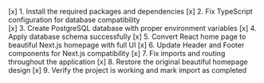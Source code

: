 [x] 1. Install the required packages and dependencies
[x] 2. Fix TypeScript configuration for database compatibility  
[x] 3. Create PostgreSQL database with proper environment variables
[x] 4. Apply database schema successfully
[x] 5. Convert React home page to beautiful Next.js homepage with full UI
[x] 6. Update Header and Footer components for Next.js compatibility
[x] 7. Fix imports and routing throughout the application
[x] 8. Restore the original beautiful homepage design
[x] 9. Verify the project is working and mark import as completed